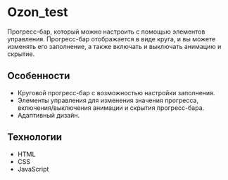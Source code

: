 # Ozon_test
Прогресс-бар, который можно настроить с помощью элементов управления. Прогресс-бар отображается в виде круга, и вы можете изменять его заполнение, а также включать и выключать анимацию и скрытие.

## Особенности

- Круговой прогресс-бар с возможностью настройки заполнения.
- Элементы управления для изменения значения прогресса, включения/выключения анимации и скрытия прогресс-бара.
- Адаптивный дизайн.

## Технологии

- HTML
- CSS
- JavaScript
